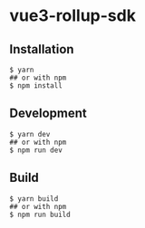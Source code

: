 # vue3-rollup-sdk

## Installation
```shell script
$ yarn
## or with npm
$ npm install 
```

## Development
```shell script
$ yarn dev
## or with npm
$ npm run dev
```

## Build
```shell script
$ yarn build
## or with npm
$ npm run build
```
